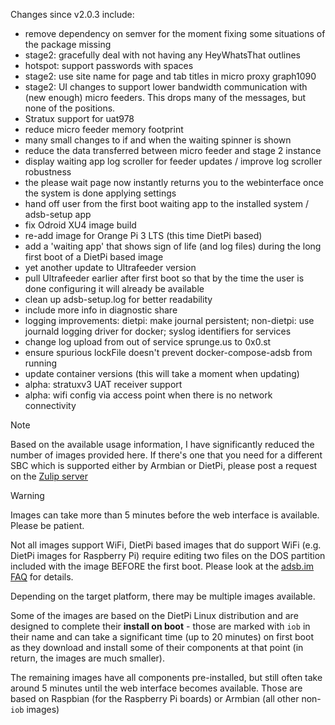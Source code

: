 Changes since v2.0.3 include:
- remove dependency on semver for the moment fixing some situations of the package missing
- stage2: gracefully deal with not having any HeyWhatsThat outlines
- hotspot: support passwords with spaces
- stage2: use site name for page and tab titles in micro proxy graph1090
- stage2: UI changes to support lower bandwidth communication with (new enough) micro feeders. This drops many of the messages, but none of the positions.
- Stratux support for uat978
- reduce micro feeder memory footprint
- many small changes to if and when the waiting spinner is shown
- reduce the data transferred between micro feeder and stage 2 instance
- display waiting app log scroller for feeder updates / improve log scroller robustness
- the please wait page now instantly returns you to the webinterface once the system is done applying settings
- hand off user from the first boot waiting app to the installed system / adsb-setup app
- fix Odroid XU4 image build
- re-add image for Orange Pi 3 LTS (this time DietPi based)
- add a 'waiting app' that shows sign of life (and log files) during the long first boot of a DietPi based image
- yet another update to Ultrafeeder version
- pull Ultrafeeder earlier after first boot so that by the time the user is done configuring it will already be available
- clean up adsb-setup.log for better readability
- include more info in diagnostic share
- logging improvements: dietpi: make journal persistent; non-dietpi: use journald logging driver for docker; syslog identifiers for services
- change log upload from out of service sprunge.us to 0x0.st
- ensure spurious lockFile doesn't prevent docker-compose-adsb from running
- update container versions (this will take a moment when updating)
- alpha: stratuxv3 UAT receiver support
- alpha: wifi config via access point when there is no network connectivity

> [!NOTE]
> Based on the available usage information, I have significantly reduced the number of images provided here. If there's one that you need for a different SBC which is supported either by Armbian or DietPi, please post a request on the [Zulip server](https://adsblol.zulipchat.com/#narrow/stream/391168-adsb-feeder-image)

> [!WARNING]
> Images can take more than 5 minutes before the web interface is available. Please be patient.
>
> Not all images support WiFi, DietPi based images that do support WiFi (e.g. DietPi images for Raspberry Pi) require editing two files on the DOS partition included with the image BEFORE the first boot. Please look at the [adsb.im FAQ](https://adsb.im/faq) for details.

Depending on the target platform, there may be multiple images available.

Some of the images are based on the DietPi Linux distribution and are designed to complete their **install on boot** - those are marked with `iob` in their name and can take a significant time (up to 20 minutes) on first boot as they download and install some of their components at that point (in return, the images are much smaller).

The remaining images have all components pre-installed, but still often take around 5 minutes until the web interface becomes available. Those are based on Raspbian (for the Raspberry Pi boards) or Armbian (all other non-`iob` images)



